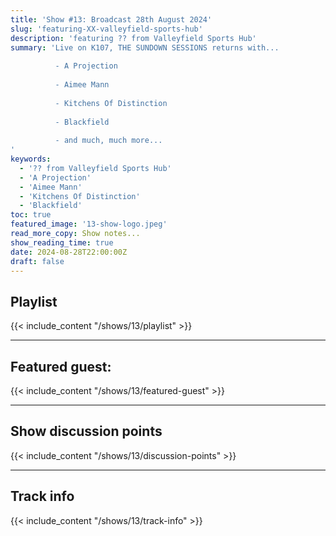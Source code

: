 ```yaml
---
title: 'Show #13: Broadcast 28th August 2024'
slug: 'featuring-XX-valleyfield-sports-hub'
description: 'featuring ?? from Valleyfield Sports Hub'
summary: 'Live on K107, THE SUNDOWN SESSIONS returns with...
 
          - A Projection
                    
          - Aimee Mann
          
          - Kitchens Of Distinction
          
          - Blackfield
          
          - and much, much more...
'
keywords:
  - '?? from Valleyfield Sports Hub'
  - 'A Projection'
  - 'Aimee Mann'
  - 'Kitchens Of Distinction'
  - 'Blackfield'
toc: true
featured_image: '13-show-logo.jpeg'
read_more_copy: Show notes...
show_reading_time: true
date: 2024-08-28T22:00:00Z
draft: false
---
```


## Playlist
{{< include_content "/shows/13/playlist" >}}

---

## Featured guest:
{{< include_content "/shows/13/featured-guest" >}}

---

## Show discussion points
{{< include_content "/shows/13/discussion-points" >}}

---

## Track info
{{< include_content "/shows/13/track-info" >}}
